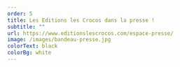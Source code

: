 ```yaml
---
order: 5
title: Les Editions les Crocos dans la presse !
subtitle: ""
url: https://www.editionslescrocos.com/espace-presse/
image: /images/bandeau-presse.jpg
colorText: black
colorBg: white
---
```

